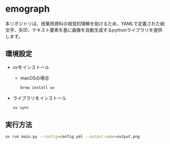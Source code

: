 # emograph

本リポジトリは、授業用資料の視覚的理解を助けるため、YAMLで定義された絵文字、矢印、テキスト要素を基に画像を自動生成するpythonライブラリを提供します。

## 環境設定

* uvをインストール
  * macOSの場合

    ```bash
    brew install uv
    ```

* ライブラリをインストール

  ```bash
  uv sync
   ```

## 実行方法

  ```bash
  uv run main.py --config=config.yml --output-name=output.png
  ```
